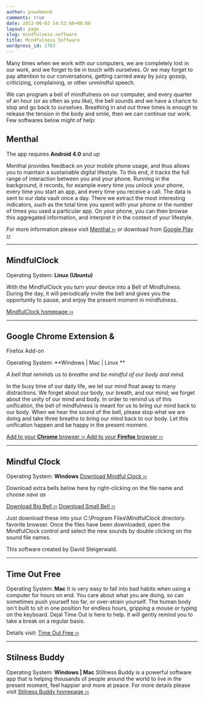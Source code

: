 ```yaml
---
author: pvwebmonk
comments: true
date: 2013-06-03 14:52:46+00:00
layout: page
slug: mindfulness-software
title: Mindfulness Software
wordpress_id: 1763
---
```


Many times when we work with our computers, we are completely lost in our work, and we forget to be in touch with ourselves. Or we may forget to pay attention to our conversations, getting carried away by juicy gossip, criticizing, complaining, or other unmindful speech.

We can program a bell of mindfulness on our computer, and every quarter of an hour (or as often as you like), the bell sounds and we have a chance to stop and go back to ourselves. Breathing in and out three times is enough to release the tension in the body and smile, then we can continue our work. Few softwares below might of help:



## Menthal


The app requires **Android 4.0** and up

Menthal provides feedback on your mobile phone usage, and thus allows you to maintain a sustainable digital lifestyle. To this end, it tracks the full range of interaction between you and your phone. Running in the background, it records, for example every time you unlock your phone, every time you start an app, and every time you receive a call. The data is sent to our data vault once a day. There we extract the most interesting indicators, such as the total time you spent with your phone or the number of times you used a particular app. On your phone, you can then browse this aggregated information, and interpret it in the context of your lifestyle.

For more information please visit [Menthal ››](https://menthal.org/) or download from [Google Play ››](https://play.google.com/store/apps/details?id=open.menthal)



* * *





## MindfulClock


Operating System: **Linux (Ubuntu)**

With the MindfulClock you turn your device into a Bell of Mindfulness. During the day, it will periodically invite the bell and gives you the opportunity to pause, and enjoy the present moment in mindfulness.

[MindfulClock homepage ››](http://marcusmoeller.github.io/mfc/)



* * *





## Google Chrome Extension &  
Firefox Add-on


Operating System: **Windows | Mac | Linux **

_A bell that reminds us to breathe and be mindful of our body and mind._

In the busy time of our daily life, we let our mind float away to many distractions. We forget about our body, our breath, and our mind; we forget about the unity of our mind and body. In order to remind us of this unification, the bell of mindfulness is meant for us to bring our mind back to our body. When we hear the sound of the bell, please stop what we are doing and take three breaths to bring our mind back to our body. Let this unification happen and be happy in the present moment.

[Add to your **Chrome** browser ›› ](https://chrome.google.com/webstore/detail/bell-of-mindfulness/lggmmceliiaoddfnbaccgpfnpoifilic)
[
Add to your **Firefox** browser ››](https://addons.mozilla.org/en-US/firefox/addon/BellOfMindfulness/)



* * *




## Mindful Clock


Operating System: **Windows**
[Download Mindful Clock ››
](http://plumvillage.org/wp-content/uploads/2013/06/MindfulClock322.zip)

Download extra bells below here by right-clicking on the file name and choose _save as_

[Download Big Bell ››](http://plumvillage.org/wp-content/uploads/2013/06/Bell2.wav)
[Download Small Bell ››](http://plumvillage.org/wp-content/uploads/2013/06/sBell2.wav)

Just download these into your C:\Program Files\MindfulClock directory. favorite browser. Once the files have been downloaded, open the MindfulClock control and select the new sounds by double clicking on the sound file names.

This software created by David Steigerwald.



* * *




##  Time Out Free 


Operating System: **Mac**
It is very easy to fall into bad habits when using a computer for hours on end. You care about what you are doing, so can sometimes push yourself too far, or over-strain yourself. The human body isn't built to sit in one position for endless hours, gripping a mouse or typing on the keyboard. Dejal Time Out is here to help. It will gently remind you to take a break on a regular basis. 

Details visit: [Time Out Free ››](https://itunes.apple.com/us/app/time-out-free/id402592703?l=es&mt=12)



* * *





## Stilness Buddy


Operating System: **Windows | Mac**
Stillness Buddy is a powerful software app that is helping thousands of people around the world to live in the present moment, feel happier and more at peace. For more details please visit [Stilness Buddy homepage ››](http://www.stillnessbuddy.com/)


